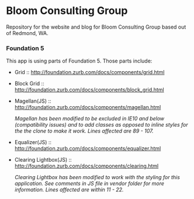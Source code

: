 Bloom Consulting Group
================

Repository for the website and blog for Bloom Consulting Group based out of Redmond, WA.

### Foundation 5

This app is using parts of Foundation 5. Those parts include:

- Grid :: http://foundation.zurb.com/docs/components/grid.html

- Block Grid :: http://foundation.zurb.com/docs/components/block_grid.html

- Magellan(JS) :: http://foundation.zurb.com/docs/components/magellan.html

  *Magellan has been modified to be excluded in IE10 and below (compatibility issues) and to add classes as opposed to inline styles for the the clone to make it work. Lines affected are 89 - 107.*

- Equalizer(JS) :: http://foundation.zurb.com/docs/components/equalizer.html

- Clearing Lightbox(JS) :: http://foundation.zurb.com/docs/components/clearing.html

  *Clearing Lightbox has been modified to work with the styling for this application. See comments in JS file in vendor folder for more information. Lines affected are within 11 - 22.*
